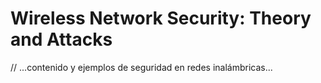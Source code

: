 # Wireless Network Security: Theory and Attacks

// ...contenido y ejemplos de seguridad en redes inalámbricas...
